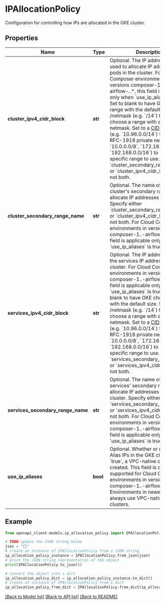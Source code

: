 # IPAllocationPolicy

Configuration for controlling how IPs are allocated in the GKE cluster.

## Properties

Name | Type | Description | Notes
------------ | ------------- | ------------- | -------------
**cluster_ipv4_cidr_block** | **str** | Optional. The IP address range used to allocate IP addresses to pods in the cluster. For Cloud Composer environments in versions composer-1.*.*-airflow-*.*.*, this field is applicable only when &#x60;use_ip_aliases&#x60; is true. Set to blank to have GKE choose a range with the default size. Set to /netmask (e.g. &#x60;/14&#x60;) to have GKE choose a range with a specific netmask. Set to a [CIDR](https://en.wikipedia.org/wiki/Classless_Inter-Domain_Routing) notation (e.g. &#x60;10.96.0.0/14&#x60;) from the RFC-1918 private networks (e.g. &#x60;10.0.0.0/8&#x60;, &#x60;172.16.0.0/12&#x60;, &#x60;192.168.0.0/16&#x60;) to pick a specific range to use. Specify &#x60;cluster_secondary_range_name&#x60; or &#x60;cluster_ipv4_cidr_block&#x60; but not both. | [optional] 
**cluster_secondary_range_name** | **str** | Optional. The name of the cluster&#39;s secondary range used to allocate IP addresses to pods. Specify either &#x60;cluster_secondary_range_name&#x60; or &#x60;cluster_ipv4_cidr_block&#x60; but not both. For Cloud Composer environments in versions composer-1.*.*-airflow-*.*.*, this field is applicable only when &#x60;use_ip_aliases&#x60; is true. | [optional] 
**services_ipv4_cidr_block** | **str** | Optional. The IP address range of the services IP addresses in this cluster. For Cloud Composer environments in versions composer-1.*.*-airflow-*.*.*, this field is applicable only when &#x60;use_ip_aliases&#x60; is true. Set to blank to have GKE choose a range with the default size. Set to /netmask (e.g. &#x60;/14&#x60;) to have GKE choose a range with a specific netmask. Set to a [CIDR](https://en.wikipedia.org/wiki/Classless_Inter-Domain_Routing) notation (e.g. &#x60;10.96.0.0/14&#x60;) from the RFC-1918 private networks (e.g. &#x60;10.0.0.0/8&#x60;, &#x60;172.16.0.0/12&#x60;, &#x60;192.168.0.0/16&#x60;) to pick a specific range to use. Specify &#x60;services_secondary_range_name&#x60; or &#x60;services_ipv4_cidr_block&#x60; but not both. | [optional] 
**services_secondary_range_name** | **str** | Optional. The name of the services&#39; secondary range used to allocate IP addresses to the cluster. Specify either &#x60;services_secondary_range_name&#x60; or &#x60;services_ipv4_cidr_block&#x60; but not both. For Cloud Composer environments in versions composer-1.*.*-airflow-*.*.*, this field is applicable only when &#x60;use_ip_aliases&#x60; is true. | [optional] 
**use_ip_aliases** | **bool** | Optional. Whether or not to enable Alias IPs in the GKE cluster. If &#x60;true&#x60;, a VPC-native cluster is created. This field is only supported for Cloud Composer environments in versions composer-1.*.*-airflow-*.*.*. Environments in newer versions always use VPC-native GKE clusters. | [optional] 

## Example

```python
from openapi_client.models.ip_allocation_policy import IPAllocationPolicy

# TODO update the JSON string below
json = "{}"
# create an instance of IPAllocationPolicy from a JSON string
ip_allocation_policy_instance = IPAllocationPolicy.from_json(json)
# print the JSON string representation of the object
print(IPAllocationPolicy.to_json())

# convert the object into a dict
ip_allocation_policy_dict = ip_allocation_policy_instance.to_dict()
# create an instance of IPAllocationPolicy from a dict
ip_allocation_policy_from_dict = IPAllocationPolicy.from_dict(ip_allocation_policy_dict)
```
[[Back to Model list]](../README.md#documentation-for-models) [[Back to API list]](../README.md#documentation-for-api-endpoints) [[Back to README]](../README.md)


